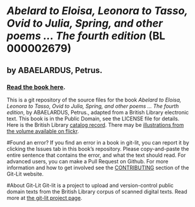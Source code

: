 # _Abelard to Eloisa, Leonora to Tasso, Ovid to Julia, Spring, and other poems ... The fourth edition_ (BL 000002679)
## by ABAELARDUS, Petrus.

### [Read the book here](https://Git-Lit.github.io/000002679). 

This is a git repository of the source files for the book _Abelard to Eloisa, Leonora to Tasso, Ovid to Julia, Spring, and other poems ... The fourth edition_, by ABAELARDUS, Petrus., adapted from a British Library electronic text. This book is in the Public Domain, see the LICENSE file for details.  Here is the British Library [catalog record](http://explore.bl.uk/primo_library/libweb/action/search.do?cs=frb&doc=BLL01000002679&dscnt=1&scp.scps=scope:(BLCONTENT)&frbg=&tab=local_tab&srt=rank&ct=search&mode=Basic&dum=true&tb=t&indx=1&vl(freeText0)=000002679&fn=search&vid=BLVU1).
There may be [illustrations from the volume available on flickr](https://www.flickr.com/photos/britishlibrary/tags/sysnum000002679).

#Found an error?
If you find an error in a book in git-lit, you can report it by clicking the Issues tab in this book’s repository. Please copy-and-paste the entire sentence that contains the error, and what the text should read. For advanced users, you can make a Pull Request on Github.  For more information and how to get involved see the [CONTRIBUTING](http://git-lit.github.io/#contributing) section of the Git-Lit website.

#About Git-Lit
Git-lit is a project to upload and version-control public domain texts from the British Library corpus of scanned digital texts. Read more at [the git-lit project page](https://github.com/Git-Lit/git-lit).